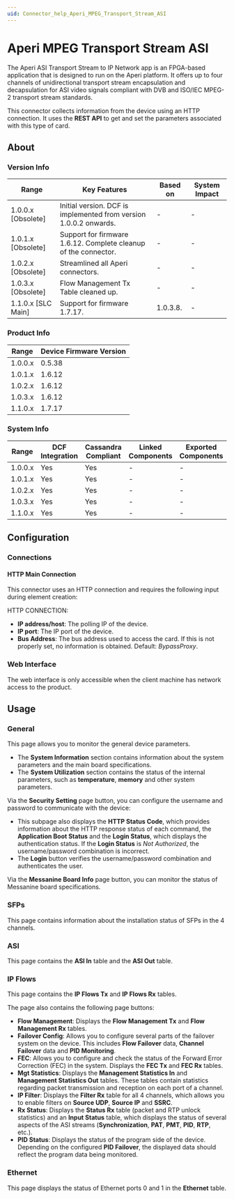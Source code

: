 ```yaml
---
uid: Connector_help_Aperi_MPEG_Transport_Stream_ASI
---
```


# Aperi MPEG Transport Stream ASI

The Aperi ASI Transport Stream to IP Network app is an FPGA-based application that is designed to run on the Aperi platform. It offers up to four channels of unidirectional transport stream encapsulation and decapsulation for ASI video signals compliant with DVB and ISO/IEC MPEG-2 transport stream standards.

This connector collects information from the device using an HTTP connection. It uses the **REST API** to get and set the parameters associated with this type of card.

## About

### Version Info

| Range              | Key Features                                                      | Based on | System Impact |
|--------------------|-------------------------------------------------------------------|----------|---------------|
| 1.0.0.x [Obsolete] | Initial version. DCF is implemented from version 1.0.0.2 onwards. | -        | -             |
| 1.0.1.x [Obsolete] | Support for firmware 1.6.12. Complete cleanup of the connector.   | -        | -             |
| 1.0.2.x [Obsolete] | Streamlined all Aperi connectors.                                 | -        | -             |
| 1.0.3.x [Obsolete] | Flow Management Tx Table cleaned up.                              | -        | -             |
| 1.1.0.x [SLC Main] | Support for firmware 1.7.17.                                      | 1.0.3.8. | -             |

### Product Info

| Range     | Device Firmware Version     |
|-----------|-----------------------------|
| 1.0.0.x   | 0.5.38                      |
| 1.0.1.x   | 1.6.12                      |
| 1.0.2.x   | 1.6.12                      |
| 1.0.3.x   | 1.6.12                      |
| 1.1.0.x   | 1.7.17                      |

### System Info

| Range     | DCF Integration     | Cassandra Compliant     | Linked Components     | Exported Components     |
|-----------|---------------------|-------------------------|-----------------------|-------------------------|
| 1.0.0.x   | Yes                 | Yes                     | -                     | -                       |
| 1.0.1.x   | Yes                 | Yes                     | -                     | -                       |
| 1.0.2.x   | Yes                 | Yes                     | -                     | -                       |
| 1.0.3.x   | Yes                 | Yes                     | -                     | -                       |
| 1.1.0.x   | Yes                 | Yes                     | -                     | -                       |

## Configuration

### Connections

#### HTTP Main Connection

This connector uses an HTTP connection and requires the following input during element creation:

HTTP CONNECTION:

- **IP address/host**: The polling IP of the device.
- **IP port**: The IP port of the device.
- **Bus Address**: The bus address used to access the card. If this is not properly set, no information is obtained. Default: *BypassProxy*.

### Web Interface

The web interface is only accessible when the client machine has network access to the product.

## Usage

### General

This page allows you to monitor the general device parameters.

- The **System Information** section contains information about the system parameters and the main board specifications.
- The **System Utilization** section contains the status of the internal parameters, such as **temperature**, **memory** and other system parameters.

Via the **Security Setting** page button, you can configure the username and password to communicate with the device:

- This subpage also displays the **HTTP Status Code**, which provides information about the HTTP response status of each command, the **Application Boot Status** and the **Login Status**, which displays the authentication status. If the **Login Status** is *Not Authorized*, the username/password combination is incorrect.
- The **Login** button verifies the username/password combination and authenticates the user.

Via the **Messanine Board Info** page button, you can monitor the status of Messanine board specifications.

### SFPs

This page contains information about the installation status of SFPs in the 4 channels.

### ASI

This page contains the **ASI In** table and the **ASI Out** table.

### IP Flows

This page contains the **IP Flows Tx** and **IP Flows Rx** tables.

The page also contains the following page buttons:

- **Flow Management**: Displays the **Flow Management Tx** and **Flow Management Rx** tables.
- **Failover Config**: Allows you to configure several parts of the failover system on the device. This includes **Flow Failover** data, **Channel Failover** data and **PID Monitoring**.
- **FEC**: Allows you to configure and check the status of the Forward Error Correction (FEC) in the system. Displays the **FEC Tx** and **FEC Rx** tables.
- **Mgt Statistics**: Displays the **Management Statistics In** and **Management Statistics Out** tables. These tables contain statistics regarding packet transmission and reception on each port of a channel.
- **IP Filter**: Displays the **Filter Rx** table for all 4 channels, which allows you to enable filters on **Source UDP**, **Source IP** and **SSRC**.
- **Rx Status**: Displays the **Status Rx** table (packet and RTP unlock statistics) and an **Input Status** table, which displays the status of several aspects of the ASI streams (**Synchronization**, **PAT**, **PMT**, **PID**, **RTP**, etc.).
- **PID Status**: Displays the status of the program side of the device. Depending on the configured **PID Failover**, the displayed data should reflect the program data being monitored.

### Ethernet

This page displays the status of Ethernet ports 0 and 1 in the **Ethernet** table.
